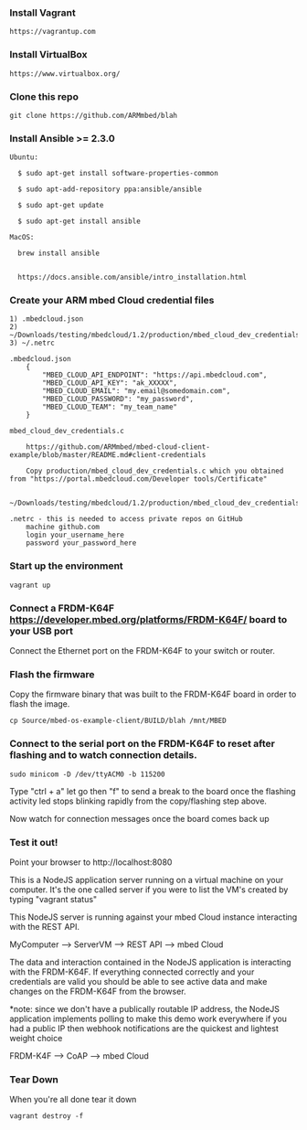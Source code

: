 ### Install Vagrant

    https://vagrantup.com

### Install VirtualBox

    https://www.virtualbox.org/

### Clone this repo
    git clone https://github.com/ARMmbed/blah

### Install Ansible >= 2.3.0

    Ubuntu:

      $ sudo apt-get install software-properties-common

      $ sudo apt-add-repository ppa:ansible/ansible

      $ sudo apt-get update

      $ sudo apt-get install ansible

    MacOS:

      brew install ansible


      https://docs.ansible.com/ansible/intro_installation.html

### Create your ARM mbed Cloud credential files

    1) .mbedcloud.json
    2) ~/Downloads/testing/mbedcloud/1.2/production/mbed_cloud_dev_credentials.c
    3) ~/.netrc

    .mbedcloud.json
        {
            "MBED_CLOUD_API_ENDPOINT": "https://api.mbedcloud.com",
            "MBED_CLOUD_API_KEY": "ak_XXXXX",
            "MBED_CLOUD_EMAIL": "my.email@somedomain.com",
            "MBED_CLOUD_PASSWORD": "my_password",
            "MBED_CLOUD_TEAM": "my_team_name"
        }

    mbed_cloud_dev_credentials.c

        https://github.com/ARMmbed/mbed-cloud-client-example/blob/master/README.md#client-credentials

        Copy production/mbed_cloud_dev_credentials.c which you obtained from "https://portal.mbedcloud.com/Developer tools/Certificate"

        ~/Downloads/testing/mbedcloud/1.2/production/mbed_cloud_dev_credentials.c

    .netrc - this is needed to access private repos on GitHub
        machine github.com
        login your_username_here
        password your_password_here

### Start up the environment
   
    vagrant up

### Connect a FRDM-K64F https://developer.mbed.org/platforms/FRDM-K64F/ board to your USB port

Connect the Ethernet port on the FRDM-K64F to your switch or router.

### Flash the firmware

Copy the firmware binary that was built to the FRDM-K64F board in order
to flash the image.

    cp Source/mbed-os-example-client/BUILD/blah /mnt/MBED

### Connect to the serial port on the FRDM-K64F to reset after flashing and to watch connection details.

    sudo minicom -D /dev/ttyACM0 -b 115200

Type "ctrl + a" let go then "f" to send a break to the board once the
flashing activity led stops blinking rapidly from the copy/flashing step
above.

Now watch for connection messages once the board comes back up

### Test it out!

Point your browser to http://localhost:8080

This is a NodeJS application server running on a virtual machine on
your computer.  It's the one called server if you were to list the VM's
created by typing "vagrant status"

This NodeJS server is running against your mbed Cloud instance interacting
with the REST API.

MyComputer --> ServerVM --> REST API --> mbed Cloud

The data and interaction contained in the NodeJS application is interacting
with the FRDM-K64F.  If everything connected correctly and your credentials
are valid you should be able to see active data and make changes on the
FRDM-K64F from the browser.

*note: since we don't have a publically routable IP address, the NodeJS
       application implements polling to make this demo work everywhere
       if you had a public IP then webhook notifications are the quickest
       and lightest weight choice

FRDM-K4F --> CoAP --> mbed Cloud

### Tear Down

When you're all done tear it down

    vagrant destroy -f
